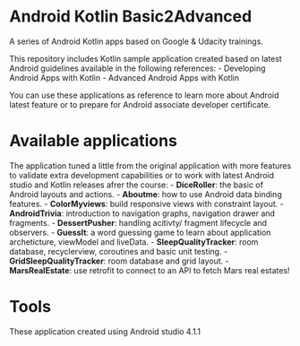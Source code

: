# Android Kotlin Basic2Advanced

 A series of Android Kotlin apps based on Google & Udacity trainings. 
 
 This repository includes Kotlin sample application created based on latest Android guidelines available in the following references:
     - Developing Android Apps with Kotlin
     - Advanced Android Apps with Kotlin
 
 You can use these applications as reference to learn more about Android latest feature or to prepare for Android associate developer certificate. 
 
# Available applications

 The application tuned a little from the original application with more features to validate extra development capabilities or to work with latest Android studio and Kotlin releases afrer the course:
    - **DiceRoller**: the basic of Android layouts and actions.
    - **Aboutme**: how to use Android data binding features.
    - **ColorMyviews**: build responsive views with constraint layout.
	- **AndroidTrivia**: introduction to navigation graphs, navigation drawer and fragments.
	- **DessertPusher**: handling acitivty/ fragment lifecycle and observers.
	- **GuessIt**: a word guessing game to learn about application archeticture, viewModel and liveData.
	- **SleepQualityTracker**: room database, recyclerview, coroutines and basic unit testing.
	- **GridSleepQualityTracker**: room database and grid layout.
	- **MarsRealEstate**: use retrofit to connect to an API to fetch Mars real estates!
	

# Tools

These application created using Android studio 4.1.1 